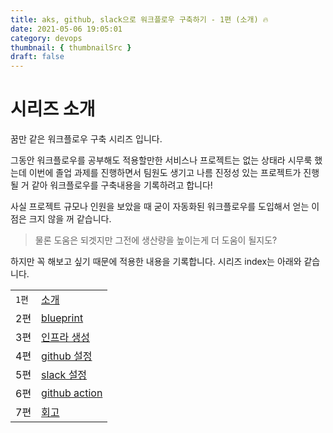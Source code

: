 ```yaml
---
title: aks, github, slack으로 워크플로우 구축하기 - 1편 (소개) 🔥
date: 2021-05-06 19:05:01
category: devops
thumbnail: { thumbnailSrc }
draft: false
---
```


# 시리즈 소개

꿈만 같은 워크플로우 구축 시리즈 입니다.

그동안 워크플로우를 공부해도 적용할만한 서비스나 프로젝트는 없는 상태라 시무룩 했는데 이번에 졸업 과제를 진행하면서 팀원도 생기고 나름 진정성 있는 프로젝트가 진행될 거 같아 워크플로우를 구축내용을 기록하려고 합니다!

사실 프로젝트 규모나 인원을 보았을 때 굳이 자동화된 워크플로우를 도입해서 얻는 이점은 크지 않을 꺼 같습니다.

> 물론 도움은 되겟지만 그전에 생산량을 높이는게 더 도움이 될지도?

하지만 꼭 해보고 싶기 때문에 적용한 내용을 기록합니다. 시리즈 index는 아래와 같습니다.

|       |                                                            |
| ----- | ---------------------------------------------------------- |
| `1편` | [소개](/devops/workflows-with-aks-github-slack-1)          |
| 2편   | [blueprint](/devops/workflows-with-aks-github-slack-2)     |
| 3편   | [인프라 생성](/devops/workflows-with-aks-github-slack-3)   |
| 4편   | [github 설정](/devops/workflows-with-aks-github-slack-4)   |
| 5편   | [slack 설정](/devops/workflows-with-aks-github-slack-5)    |
| 6편   | [github action](/devops/workflows-with-aks-github-slack-6) |
| 7편   | [회고](/devops/workflows-with-aks-github-slack-7)          |
